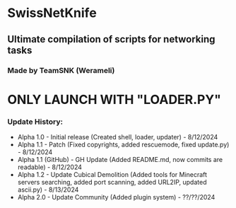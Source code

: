 # SwissNetKnife
## Ultimate compilation of scripts for networking tasks

### Made by TeamSNK (Werameli)

# ONLY LAUNCH WITH "LOADER.PY"

### Update History:
- Alpha 1.0 - Initial release (Created shell, loader, updater) - 8/12/2024
- Alpha 1.1 - Patch (Fixed copyrights, added rescuemode, fixed update.py) - 8/12/2024
- Alpha 1.1 (GitHub) - GH Update (Added README.md, now commits are readable) - 8/12/2024
- Alpha 1.2 - Update Cubical Demolition (Added tools for Minecraft servers searching, added port scanning, added URL2IP, updated ascii.py) - 8/13/2024
- Alpha 2.0 - Update Community (Added plugin system) - ??/??/2024